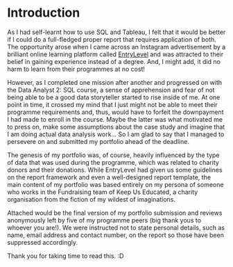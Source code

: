 # Introduction

As I had self-learnt how to use SQL and Tableau, I felt that it would be better if I could do a full-fledged proper report that requires application of both. The opportunity arose when I came across an Instagram advertisement by a brilliant online learning platform called [EntryLevel](https://www.entrylevel.net) and was attracted to their belief in gaining experience instead of a degree. And, I might add, it did no harm to learn from their programmes at no cost!

However, as I completed one mission after another and progressed on with the Data Analyst 2: SQL course, a sense of apprehension and fear of not being able to be a good data storyteller started to rise inside of me. At one point in time, it crossed my mind that I just might not be able to meet their programme requirements and, thus, would have to forfeit the downpayment I had made to enroll in the course. Maybe the latter was what motivated me to press on, make some assumptions about the case study and imagine that I am doing actual data analysis work... So I am glad to say that I managed to persevere on and submitted my portfolio ahead of the deadline.

The genesis of my portfolio was, of course, heavily influenced by the type of data that was used during the programme, which was related to charity donors and their donations. While EntryLevel had given us some guidelines on the report framework and even a well-designed report template, the main content of my portfolio was based entirely on my persona of someone who works in the Fundraising team of Keep Us Educated, a charity organisation from the fiction of my wildest of imaginations.

Attached would be the final version of my portfolio submission and reviews anonymously left by five of my programme peers (big thank yous to whoever you are!). We were instructed not to state personal details, such as name, email address and contact number, on the report so those have been suppressed accordingly.

Thank you for taking time to read this. :D

